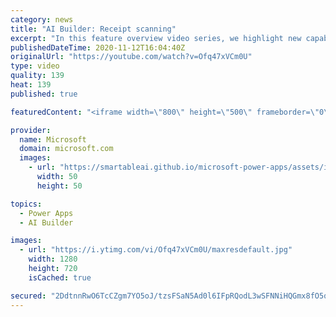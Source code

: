 ```yaml
---
category: news
title: "AI Builder: Receipt scanning"
excerpt: "In this feature overview video series, we highlight new capabilities included in the latest update to AI Builder.  Receipt scanning is a new AI Builder feature that processes receipts to identify and extract information. The AI model identifies receipt data, merchant information, total price, and taxes"
publishedDateTime: 2020-11-12T16:04:40Z
originalUrl: "https://youtube.com/watch?v=Ofq47xVCm0U"
type: video
quality: 139
heat: 139
published: true

featuredContent: "<iframe width=\"800\" height=\"500\" frameborder=\"0\" src=\"https://www.youtube.com/embed/Ofq47xVCm0U\" allow=\"accelerometer; autoplay; encrypted-media; gyroscope; picture-in-picture\" allowfullscreen></iframe>"

provider:
  name: Microsoft
  domain: microsoft.com
  images:
    - url: "https://smartableai.github.io/microsoft-power-apps/assets/images/organizations/microsoft.com-50x50.jpg"
      width: 50
      height: 50

topics:
  - Power Apps
  - AI Builder

images:
  - url: "https://i.ytimg.com/vi/Ofq47xVCm0U/maxresdefault.jpg"
    width: 1280
    height: 720
    isCached: true

secured: "2DdtnnRwO6TcCZgm7YO5oJ/tzsFSaN5Ad0l6IFpRQodL3wSFNNiHQGmx8fO5qvrCBPIfmJKHaTvPWtnrRab+fC7FU2sc8s2RVGtH4sazxOYgxnKpm66XQM5DpbxekIBsW+p5LlJldaHjK9Pk+8/kzLNIOLw1HVrQfI9xjy/nS2Fp5eM2n+PKQan4Bte70d4kGPJkWIFIB8xtbou1GiWi6C0qQIXHIONMp/L99zmauzRf9MRBewlzf4FLoevjiDYeU1Uj1/jda5bYZpOPiyLKlb3sw98cW0WHee/ZfvYmRM7dIVO+qThgA4DKMchcd3rNN7KkCfynDEBF+YC+Qlg1e6h6wsxB23JBbflYTYIF5O0ofij3stO6dTfW2/H7GhSuGIXrB56KOAf+HOwfNqWuEAMxAn9k6DhCY+hOFwO9BuBGMXVgABEtgRoH0Gz0jOzx;g0vZ1TA18I/rzJpjRTgPsA=="
---
```


